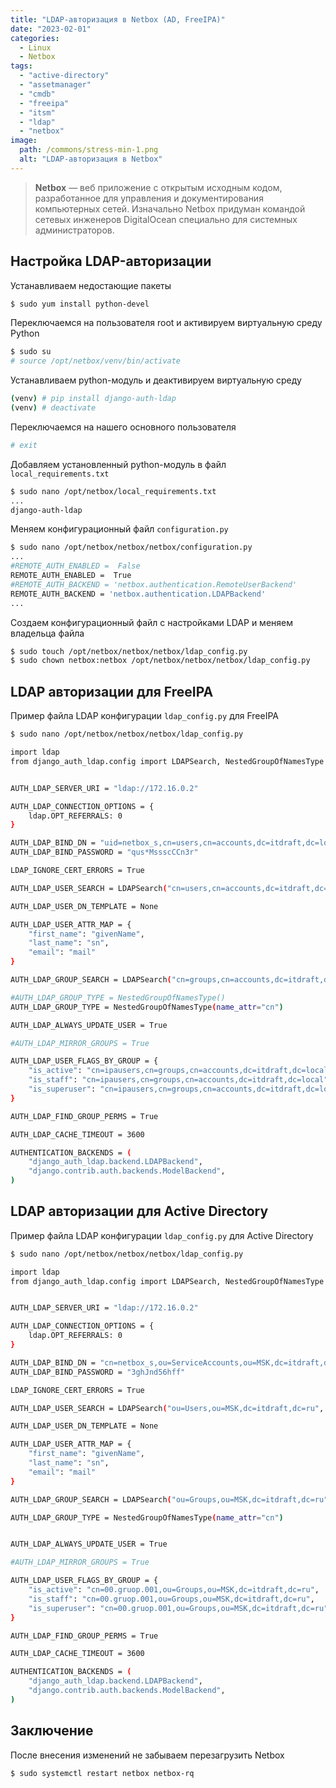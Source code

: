 ```yaml
---
title: "LDAP-авторизация в Netbox (AD, FreeIPA)"
date: "2023-02-01"
categories: 
  - Linux
  - Netbox
tags: 
  - "active-directory"
  - "assetmanager"
  - "cmdb"
  - "freeipa"
  - "itsm"
  - "ldap"
  - "netbox"
image:
  path: /commons/stress-min-1.png
  alt: "LDAP-авторизация в Netbox"
---
```


> **Netbox** — веб приложение с открытым исходным кодом, разработанное для управления и документирования компьютерных сетей. Изначально Netbox придуман командой сетевых инженеров DigitalOcean специально для системных администраторов.

## Настройка LDAP-авторизации

Устанавливаем недостающие пакеты

```sh
$ sudo yum install python-devel
```

Переключаемся на пользователя root и активируем виртуальную среду Python

```sh
$ sudo su
# source /opt/netbox/venv/bin/activate
```

Устанавливаем python-модуль и деактивируем виртуальную среду

```sh
(venv) # pip install django-auth-ldap
(venv) # deactivate
```

Переключаемся на нашего основного пользователя

```sh
# exit
```

Добавляем установленный python-модуль в файл `local_requirements.txt`

```sh
$ sudo nano /opt/netbox/local_requirements.txt
...
django-auth-ldap
```

Меняем конфигурационный файл `configuration.py`

```sh
$ sudo nano /opt/netbox/netbox/netbox/configuration.py
...
#REMOTE_AUTH_ENABLED =  False
REMOTE_AUTH_ENABLED =  True
#REMOTE_AUTH_BACKEND = 'netbox.authentication.RemoteUserBackend'
REMOTE_AUTH_BACKEND = 'netbox.authentication.LDAPBackend'
...
```

Создаем конфигурационный файл с настройками LDAP и меняем владельца файла

```sh
$ sudo touch /opt/netbox/netbox/netbox/ldap_config.py
$ sudo chown netbox:netbox /opt/netbox/netbox/netbox/ldap_config.py
```

## LDAP авторизации для FreeIPA

Пример файла LDAP конфигурации `ldap_config.py` для FreeIPA

```sh
$ sudo nano /opt/netbox/netbox/netbox/ldap_config.py

import ldap
from django_auth_ldap.config import LDAPSearch, NestedGroupOfNamesType


AUTH_LDAP_SERVER_URI = "ldap://172.16.0.2"

AUTH_LDAP_CONNECTION_OPTIONS = {
    ldap.OPT_REFERRALS: 0
}

AUTH_LDAP_BIND_DN = "uid=netbox_s,cn=users,cn=accounts,dc=itdraft,dc=local"
AUTH_LDAP_BIND_PASSWORD = "qus*MssscCCn3r"

LDAP_IGNORE_CERT_ERRORS = True

AUTH_LDAP_USER_SEARCH = LDAPSearch("cn=users,cn=accounts,dc=itdraft,dc=local", ldap.SCOPE_SUBTREE, "(uid=%(user)s)")

AUTH_LDAP_USER_DN_TEMPLATE = None

AUTH_LDAP_USER_ATTR_MAP = {
    "first_name": "givenName",
    "last_name": "sn",
    "email": "mail"
}

AUTH_LDAP_GROUP_SEARCH = LDAPSearch("cn=groups,cn=accounts,dc=itdraft,dc=local", ldap.SCOPE_SUBTREE, "(objectClass=groupOfNames)")

#AUTH_LDAP_GROUP_TYPE = NestedGroupOfNamesType()
AUTH_LDAP_GROUP_TYPE = NestedGroupOfNamesType(name_attr="cn")

AUTH_LDAP_ALWAYS_UPDATE_USER = True

#AUTH_LDAP_MIRROR_GROUPS = True

AUTH_LDAP_USER_FLAGS_BY_GROUP = {
    "is_active": "cn=ipausers,cn=groups,cn=accounts,dc=itdraft,dc=local",
    "is_staff": "cn=ipausers,cn=groups,cn=accounts,dc=itdraft,dc=local",
    "is_superuser": "cn=ipausers,cn=groups,cn=accounts,dc=itdraft,dc=local"
}

AUTH_LDAP_FIND_GROUP_PERMS = True

AUTH_LDAP_CACHE_TIMEOUT = 3600

AUTHENTICATION_BACKENDS = (
    "django_auth_ldap.backend.LDAPBackend",
    "django.contrib.auth.backends.ModelBackend",
)
```

## LDAP авторизации для Active Directory

Пример файла LDAP конфигурации `ldap_config.py` для Active Directory

```sh
$ sudo nano /opt/netbox/netbox/netbox/ldap_config.py

import ldap
from django_auth_ldap.config import LDAPSearch, NestedGroupOfNamesType


AUTH_LDAP_SERVER_URI = "ldap://172.16.0.2"

AUTH_LDAP_CONNECTION_OPTIONS = {
    ldap.OPT_REFERRALS: 0
}

AUTH_LDAP_BIND_DN = "cn=netbox_s,ou=ServiceAccounts,ou=MSK,dc=itdraft,dc=ru"
AUTH_LDAP_BIND_PASSWORD = "3ghJnd56hff"

LDAP_IGNORE_CERT_ERRORS = True

AUTH_LDAP_USER_SEARCH = LDAPSearch("ou=Users,ou=MSK,dc=itdraft,dc=ru", ldap.SCOPE_SUBTREE, "(sAMAccountName=%(user)s)")

AUTH_LDAP_USER_DN_TEMPLATE = None

AUTH_LDAP_USER_ATTR_MAP = {
    "first_name": "givenName",
    "last_name": "sn",
    "email": "mail"
}

AUTH_LDAP_GROUP_SEARCH = LDAPSearch("ou=Groups,ou=MSK,dc=itdraft,dc=ru", ldap.SCOPE_SUBTREE, "(objectClass=group)")

AUTH_LDAP_GROUP_TYPE = NestedGroupOfNamesType(name_attr="cn")


AUTH_LDAP_ALWAYS_UPDATE_USER = True

#AUTH_LDAP_MIRROR_GROUPS = True

AUTH_LDAP_USER_FLAGS_BY_GROUP = {
    "is_active": "cn=00.gruop.001,ou=Groups,ou=MSK,dc=itdraft,dc=ru",
    "is_staff": "cn=00.gruop.001,ou=Groups,ou=MSK,dc=itdraft,dc=ru",
    "is_superuser": "cn=00.gruop.001,ou=Groups,ou=MSK,dc=itdraft,dc=ru"
}

AUTH_LDAP_FIND_GROUP_PERMS = True

AUTH_LDAP_CACHE_TIMEOUT = 3600

AUTHENTICATION_BACKENDS = (
    "django_auth_ldap.backend.LDAPBackend",
    "django.contrib.auth.backends.ModelBackend",
)
```

## Заключение

После внесения изменений не забываем перезагрузить Netbox

```sh
$ sudo systemctl restart netbox netbox-rq
```